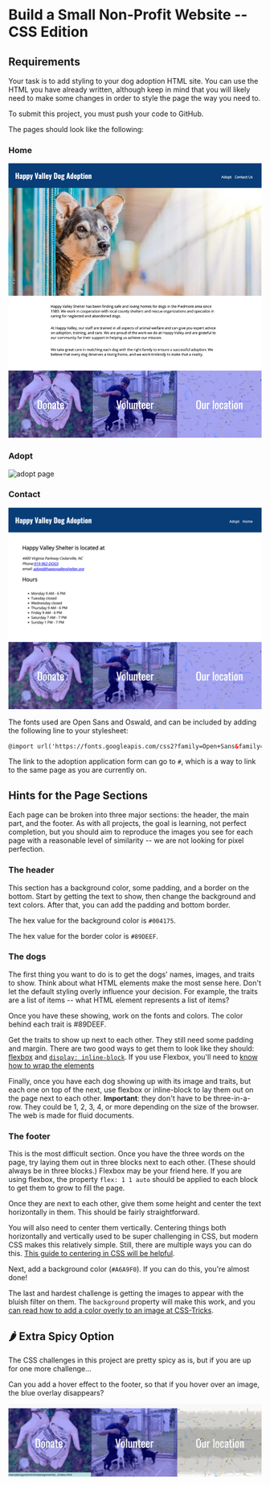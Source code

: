 # Build a Small Non-Profit Website -- CSS Edition

## Requirements

Your task is to add styling to your dog adoption HTML site. You can use the HTML you have already written, although keep in mind that you will likely need to make some changes in order to style the page the way you need to.

To submit this project, you must push your code to GitHub.

The pages should look like the following:

### Home
![home page](homepage.png)

### Adopt
![adopt page](adopt.png)

### Contact
![contact page](contact.png)

The fonts used are Open Sans and Oswald, and can be included by adding the following line to your stylesheet:

```html
@import url('https://fonts.googleapis.com/css2?family=Open+Sans&family=Oswald:wght@400;600&display=swap');
```

The link to the adoption application form can go to `#`, which is a way to link to the same page as you are currently on.

## Hints for the Page Sections

Each page can be broken into three major sections: the header, the main part, and the footer. As with all projects, the goal is learning, not perfect completion, but you should aim to reproduce the images you see for each page with a reasonable level of similarity -- we are not looking for pixel perfection.

### The header

This section has a background color, some padding, and a border on the bottom. Start by getting the text to show, then change the background and text colors. After that, you can add the padding and bottom border.

The hex value for the background color is `#004175`.

The hex value for the border color is `#89DEEF`.

### The dogs

The first thing you want to do is to get the dogs' names, images, and traits to show. Think about what HTML elements make the most sense here. Don't let the default styling overly influence your decision. For example, the traits are a list of items -- what HTML element represents a list of items?

Once you have these showing, work on the fonts and colors. The color behind each trait is #89DEEF.

Get the traits to show up next to each other. They still need some padding and margin. There are two good ways to get them to look like they should: [flexbox](https://www.freecodecamp.org/news/an-animated-guide-to-flexbox-d280cf6afc35/) and [`display: inline-block`](https://medium.com/better-programming/understanding-css-display-none-block-inline-and-inline-block-63f6510df93). If you use Flexbox, you'll need to [know how to wrap the elements](https://developer.mozilla.org/en-US/docs/Web/CSS/CSS_Flexible_Box_Layout/Basic_Concepts_of_Flexbox#Multi-line_flex_containers_with_flex-wrap)

Finally, once you have each dog showing up with its image and traits, but each one on top of the next, use flexbox or inline-block to lay them out on the page next to each other. **Important**: they don't have to be three-in-a-row. They could be 1, 2, 3, 4, or more depending on the size of the browser. The web is made for fluid documents.

### The footer

This is the most difficult section. Once you have the three words on the page, try laying them out in three blocks next to each other. (These should always be in three blocks.) Flexbox may be your friend here. If you are using flexbox, the property `flex: 1 1 auto` should be applied to each block to get them to grow to fill the page.

Once they are next to each other, give them some height and center the text horizontally in them. This should be fairly straightforward.

You will also need to center them vertically. Centering things both horizontally and vertically used to be super challenging in CSS, but modern CSS makes this relatively simple. Still, there are multiple ways you can do this. [This guide to centering in CSS will be helpful](https://moderncss.dev/complete-guide-to-centering-in-css/).

Next, add a background color (`#A6A9F0`). If you can do this, you're almost done!

The last and hardest challenge is getting the images to appear with the bluish filter on them. The `background` property will make this work, and you [can read how to add a color overly to an image at CSS-Tricks](https://css-tricks.com/tinted-images-multiple-backgrounds/).

## 🌶️ Extra Spicy Option

The CSS challenges in this project are pretty spicy as is, but if you are up for one more challenge...

Can you add a hover effect to the footer, so that if you hover over an image, the blue overlay disappears?

![hover effect](hover-effect.gif)
